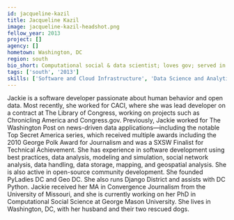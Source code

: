 ```yaml
---
id: jacqueline-kazil
title: Jacqueline Kazil
image: jacqueline-kazil-headshot.png
fellow_year: 2013
project: []
agency: []
hometown: Washington, DC
region: south
bio_short: Computational social & data scientist; loves gov; served in journo & civic roles. Founder PyLadiesDC, GeoDC, & leader of PyLadies Int'l.
tags: ['south', '2013']
skills: ['Software and Cloud Infrastructure', 'Data Science and Analytics']
---
```


Jackie is a software developer passionate about human behavior and open data.  Most recently, she worked for CACI, where she was lead developer on a contract at The Library of Congress, working on projects such as Chronicling America and Congress.gov.  Previously, Jackie worked for The Washington Post on news-driven data applications—including the notable Top Secret America series, which received multiple awards including the 2010 George Polk Award for Journalism and was a SXSW Finalist for Technical Achievement. She has experience in software development using best practices, data analysis, modeling and simulation, social network analysis, data handling, data storage, mapping, and geospatial analysis.  She is also active in open-source community development. She founded PyLadies DC and Geo DC.  She also runs Django District and assists with DC Python.  Jackie received her MA in Convergence Journalism from the University of Missouri, and she is currently working on her PhD in Computational Social Science at George Mason University.  She lives in Washington, DC, with her husband and their two rescued dogs.
